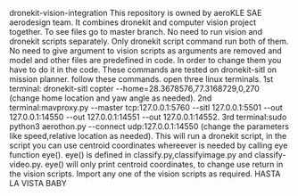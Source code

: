 dronekit-vision-integration
This repository is owned by aeroKLE SAE aerodesign team. It combines dronekit and computer vision project together.
To see files go to master branch.
No need to run vision and dronekit scripts separately.
Only dronekit script command run both of them.
No need to give argument to vision scripts as arguments are removed and model and other files are predefined in code.
In order to change them you have to do it in the code.
These commands are tested on dronekit-sitl on mission planner.
follow these commands.
open three linux terminals.
1st terminal: dronekit-sitl copter --home=28.3678576,77.3168729,0,270 (change home location and yaw angle as needed).
2nd terminal:mavproxy.py --master tcp:127.0.0.1:5760 --sitl 127.0.0.1:5501 --out 127.0.0.1:14550 --out 127.0.0.1:14551 --out 127.0.0.1:14552.
3rd terminal:sudo python3 aerothon.py --connect udp:127.0.0.1:14550 (change the parameters like speed,relative location as needed).
This will run a dronekit script, in the script you can use centroid coordinates whereever is needed by calling eye function eye().
eye() is defined in classify.py,classifyimage.py and classify-video.py.
eye() will only print centroid coordinates, to change use return in the vision scripts.
Import any one of the vision scripts as required.
HASTA LA VISTA BABY
